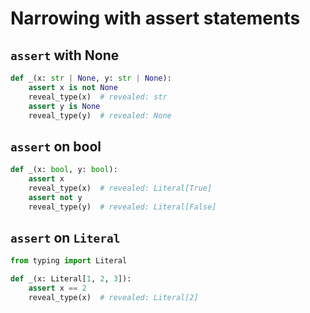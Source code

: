 # Narrowing with assert statements

## `assert` with None

```py
def _(x: str | None, y: str | None):
    assert x is not None
    reveal_type(x)  # revealed: str
    assert y is None
    reveal_type(y)  # revealed: None
```

## `assert` on bool

```py
def _(x: bool, y: bool):
    assert x
    reveal_type(x)  # revealed: Literal[True]
    assert not y
    reveal_type(y)  # revealed: Literal[False]
```

## `assert` on `Literal`

```py
from typing import Literal

def _(x: Literal[1, 2, 3]):
    assert x == 2
    reveal_type(x)  # revealed: Literal[2]
```
